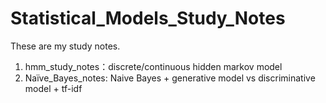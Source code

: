 # Statistical_Models_Study_Notes

These are my study notes.

1. hmm_study_notes：discrete/continuous hidden markov model
2. Naïve_Bayes_notes: Naive Bayes + generative model vs discriminative model + tf-idf
